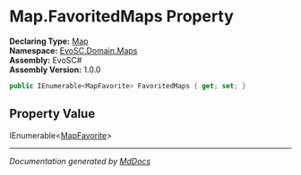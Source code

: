 ﻿<!--  
  <auto-generated>   
    The contents of this file were generated by a tool.  
    Changes to this file may be list if the file is regenerated  
  </auto-generated>   
-->

# Map.FavoritedMaps Property

**Declaring Type:** [Map](../index.md)  
**Namespace:** [EvoSC.Domain.Maps](../../index.md)  
**Assembly:** EvoSC\#  
**Assembly Version:** 1.0.0

```csharp
public IEnumerable<MapFavorite> FavoritedMaps { get; set; }
```

## Property Value

IEnumerable\<[MapFavorite](../../MapFavorite/index.md)\>

___

*Documentation generated by [MdDocs](https://github.com/ap0llo/mddocs)*
